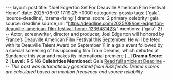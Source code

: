 --- layout: post title: "Joel Edgerton Set For Deauville American Film Festival Honor" date: 2025-08-07 17:19:25 +0000 categories: gossip tags: ['gala', 'source-deadline', 'drama-rising'] drama_score: 2 primary_celebrity: gala source: deadline source_url: "https://deadline.com/2025/08/joel-edgerton-deauville-american-film-festival-honor-1236481423/" mentions: {'gala': 2} --- Actor, screenwriter, director and producer, Joel Edgerton will honored by France’s Deauville American Film Festival this September. He will be feted with its Deauville Talent Award on September 11 in a gala event followed by a special screening of his upcoming film Train Dreams, which debuted at Sundance this year and makes its international premiere […] **Drama Score:** 2 | **Level:** RISING **Celebrities Mentioned:** Gala [Read full article at Deadline](https://deadline.com/2025/08/joel-edgerton-deauville-american-film-festival-honor-1236481423/) --- *This post was automatically generated from RSS feeds. Drama scores are calculated based on mention frequency and source reliability.*